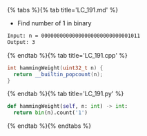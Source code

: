 {% tabs %}{% tab title='LC_191.md' %}

* Find number of 1 in binary

```txt
Input: n = 00000000000000000000000000001011
Output: 3
```

{% endtab %}{% tab title='LC_191.cpp' %}

```cpp
int hammingWeight(uint32_t n) {
  return __builtin_popcount(n);
}
```

{% endtab %}{% tab title='LC_191.py' %}

```py
def hammingWeight(self, n: int) -> int:
  return bin(n).count('1')
```

{% endtab %}{% endtabs %}
